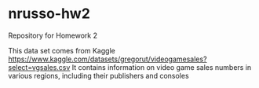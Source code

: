 # nrusso-hw2
Repository for Homework 2

This data set comes from Kaggle https://www.kaggle.com/datasets/gregorut/videogamesales?select=vgsales.csv
It contains information on video game sales numbers in various regions, including their publishers and consoles
